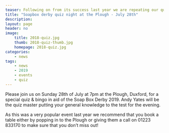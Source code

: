 ```yaml
---
teaser: Following on from its success last year we are repeating our quiz night.
title: "Soapbox derby quiz night at the Plough - July 28th"
description:
layout: page
header: no
image: 
    title: 2018-quiz.jpg
    thumb: 2018-quiz-thumb.jpg
    homepage: 2018-quiz.jpg
categories:
    - news
tags:
    - news
    - 2019
    - events
    - quiz
---
```


Please join us on Sunday 28th of July at 7pm at the Plough, Duxford, for a special quiz & bingo in aid of the Soap Box Derby 2019. Andy Yates will be the quiz master putting your general knowledge to the test for the evening.

As this was a very popular event last year we recommend that you book a table either by popping in to the Plough or giving them a call on 01223 833170 to make sure that you don’t miss out!